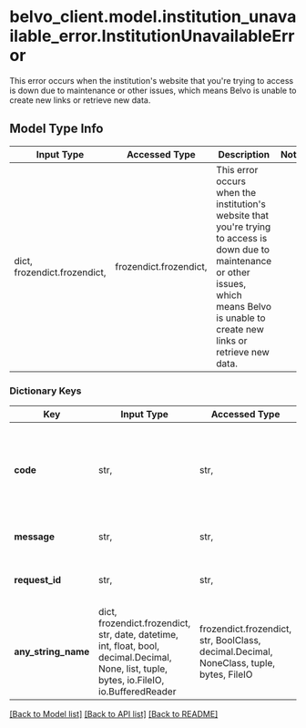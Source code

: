 # belvo_client.model.institution_unavailable_error.InstitutionUnavailableError

This error occurs when the institution's website that you're trying to access is down due to maintenance or other issues, which means Belvo is unable to create new links or retrieve new data.

## Model Type Info
Input Type | Accessed Type | Description | Notes
------------ | ------------- | ------------- | -------------
dict, frozendict.frozendict,  | frozendict.frozendict,  | This error occurs when the institution&#x27;s website that you&#x27;re trying to access is down due to maintenance or other issues, which means Belvo is unable to create new links or retrieve new data. | 

### Dictionary Keys
Key | Input Type | Accessed Type | Description | Notes
------------ | ------------- | ------------- | ------------- | -------------
**code** | str,  | str,  | A unique error code (&#x60;institution_unavailable&#x60;) that allows you to classify and handle the error programmatically.  ℹ️ Check our DevPortal for more information on how handle &lt;a href&#x3D;\&quot;https://developers.belvo.com/docs/belvo-api-errors#400-institution_unavailable\&quot; target&#x3D;\&quot;_blank\&quot;&gt;400 institution_unavailable errors&lt;/a&gt;. | [optional] 
**message** | str,  | str,  | A short description of the error.  For &#x60;institution_unavailable&#x60; errors, the description is:      - &#x60;The financial institution is unavailable&#x60;. | [optional] 
**request_id** | str,  | str,  | A 32-character unique ID of the request (matching a regex pattern of: &#x60;[a-f0-9]{32}&#x60;). Provide this ID when contacting the Belvo support team to accelerate investigations. | [optional] 
**any_string_name** | dict, frozendict.frozendict, str, date, datetime, int, float, bool, decimal.Decimal, None, list, tuple, bytes, io.FileIO, io.BufferedReader | frozendict.frozendict, str, BoolClass, decimal.Decimal, NoneClass, tuple, bytes, FileIO | any string name can be used but the value must be the correct type | [optional]

[[Back to Model list]](../../README.md#documentation-for-models) [[Back to API list]](../../README.md#documentation-for-api-endpoints) [[Back to README]](../../README.md)

